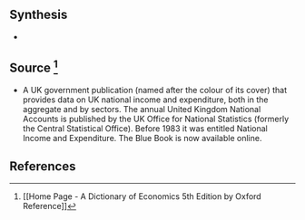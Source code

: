 ## Synthesis
- 
## Source [^1]
- A UK government publication (named after the colour of its cover) that provides data on UK national income and expenditure, both in the aggregate and by sectors. The annual United Kingdom National Accounts is published by the UK Office for National Statistics (formerly the Central Statistical Office). Before 1983 it was entitled National Income and Expenditure. The Blue Book is now available online.
## References

[^1]: [[Home Page - A Dictionary of Economics 5th Edition by Oxford Reference]]